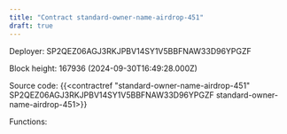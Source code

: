 ```yaml
---
title: "Contract standard-owner-name-airdrop-451"
draft: true
---
```

Deployer: SP2QEZ06AGJ3RKJPBV14SY1V5BBFNAW33D96YPGZF


 



Block height: 167936 (2024-09-30T16:49:28.000Z)

Source code: {{<contractref "standard-owner-name-airdrop-451" SP2QEZ06AGJ3RKJPBV14SY1V5BBFNAW33D96YPGZF standard-owner-name-airdrop-451>}}

Functions:


